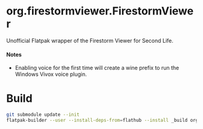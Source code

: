 # org.firestormviewer.FirestormViewer

Unofficial Flatpak wrapper of the Firestorm Viewer for Second Life.

#### Notes

* Enabling voice for the first time will create a wine prefix to run the Windows Vivox voice plugin.

# Build
```bash
git submodule update --init
flatpak-builder --user --install-deps-from=flathub --install _build org.firestormviewer.FirestormViewer.json
```
